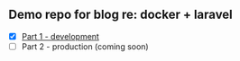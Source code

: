## Demo repo for blog re: docker + laravel

- [x] [Part 1 - development](https://medium.com/@shakyShane/laravel-docker-part-1-setup-for-development-e3daaefaf3c)
- [ ] Part 2 - production (coming soon)
